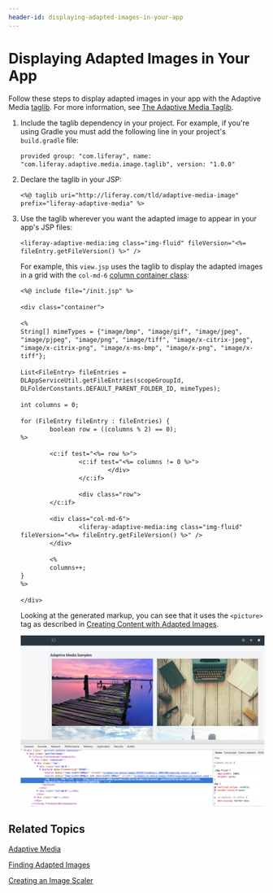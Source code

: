 ```yaml
---
header-id: displaying-adapted-images-in-your-app
---
```


# Displaying Adapted Images in Your App

Follow these steps to display adapted images in your app with the Adaptive Media 
[taglib](https://github.com/liferay/com-liferay-adaptive-media/tree/master/adaptive-media-image-taglib). 
For more information, see 
[The Adaptive Media Taglib](/develop/tutorials/-/knowledge_base/7-2/adaptive-media#the-adaptive-media-taglib). 

1.  Include the taglib dependency in your project. For example, if you're using 
    Gradle you must add the following line in your project's `build.gradle` 
    file: 

        provided group: "com.liferay", name: "com.liferay.adaptive.media.image.taglib", version: "1.0.0"

2.  Declare the taglib in your JSP: 

        <%@ taglib uri="http://liferay.com/tld/adaptive-media-image" prefix="liferay-adaptive-media" %>

3.  Use the taglib wherever you want the adapted image to appear in your app's 
    JSP files: 

        <liferay-adaptive-media:img class="img-fluid" fileVersion="<%= fileEntry.getFileVersion() %>" />

    For example, this `view.jsp` uses the taglib to display the adapted images 
    in a grid with the `col-md-6` 
    [column container class](/develop/tutorials/-/knowledge_base/7-2/creating-layout-templates-manually): 

        <%@ include file="/init.jsp" %>

        <div class="container">

        <%
        String[] mimeTypes = {"image/bmp", "image/gif", "image/jpeg", "image/pjpeg", "image/png", "image/tiff", "image/x-citrix-jpeg", "image/x-citrix-png", "image/x-ms-bmp", "image/x-png", "image/x-tiff"};

        List<FileEntry> fileEntries = DLAppServiceUtil.getFileEntries(scopeGroupId, DLFolderConstants.DEFAULT_PARENT_FOLDER_ID, mimeTypes);

        int columns = 0;

        for (FileEntry fileEntry : fileEntries) {
                boolean row = ((columns % 2) == 0);
        %>

                <c:if test="<%= row %>">
                        <c:if test="<%= columns != 0 %>">
                                </div>
                        </c:if>

                        <div class="row">
                </c:if>

                <div class="col-md-6">
                        <liferay-adaptive-media:img class="img-fluid" fileVersion="<%= fileEntry.getFileVersion() %>" />
                </div>

                <%
                columns++;
        }
        %>

        </div>

    Looking at the generated markup, you can see that it uses the `<picture>` 
    tag as described in 
    [Creating Content with Adapted Images](/discover/portal/-/knowledge_base/7-2/creating-content-with-adapted-images). 

    ![Figure 1: The Adaptive Media Samples app shows all the site's adapted images.](../../../images/adaptive-media-sample.png)

## Related Topics

[Adaptive Media](/develop/tutorials/-/knowledge_base/7-2/adaptive-media)

[Finding Adapted Images](/develop/tutorials/-/knowledge_base/7-2/finding-adapted-images)

[Creating an Image Scaler](/develop/tutorials/-/knowledge_base/7-2/creating-an-image-scaler)
